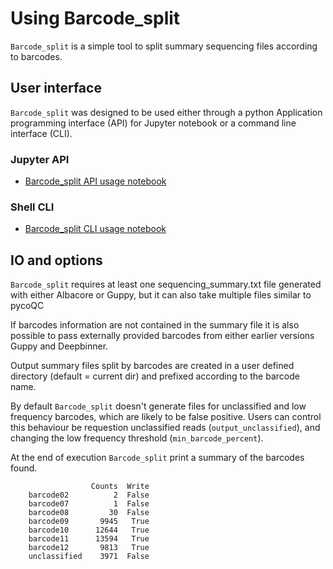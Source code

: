 # Using Barcode_split

`Barcode_split` is a simple tool to split summary sequencing files according to barcodes.

## User interface

`Barcode_split` was designed to be used either through a python Application programming interface (API) for Jupyter notebook or a command line interface (CLI).

### Jupyter API

* [Barcode_split API usage notebook](Barcode_split/API_usage)

### Shell CLI

* [Barcode_split CLI usage notebook](Barcode_split/CLI_usage)


## IO and options

`Barcode_split` requires at least one sequencing_summary.txt file generated with either Albacore or Guppy, but it can also take multiple files similar to pycoQC

If barcodes information are not contained in the summary file it is also possible to pass externally provided barcodes from either earlier versions Guppy and Deepbinner.

Output summary files split by barcodes are created in a user defined directory (default = current dir) and prefixed according to the barcode name.

By default `Barcode_split` doesn't generate files for unclassified and low frequency barcodes, which are likely to be false positive. Users can control this behaviour be requestion unclassified reads (`output_unclassified`),
and changing the low frequency threshold (`min_barcode_percent`).

At the end of execution `Barcode_split` print a summary of the barcodes found.

```
                  Counts  Write
    barcode02          2  False
    barcode07          1  False
    barcode08         30  False
    barcode09       9945   True
    barcode10      12644   True
    barcode11      13594   True
    barcode12       9813   True
    unclassified    3971  False  
```
